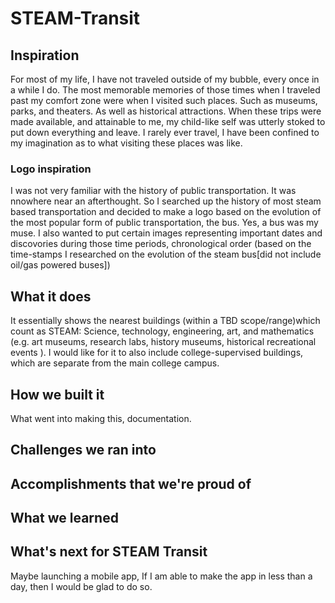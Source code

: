 # STEAM-Transit
## Inspiration
For most of my life, I have not traveled outside of my bubble, every once in a while I do. The most memorable memories of those times when I traveled past my comfort zone were when I visited such places. Such as museums, parks, and theaters. As well as historical attractions. When these trips were made available, and attainable to me, my child-like self was utterly stoked to put down everything and leave. I rarely ever travel, I have been confined to my imagination as to what visiting these places was like.
### Logo inspiration
I was not very familiar with the history of public transportation. It was nnowhere near an afterthought. So I searched up the history of most steam based transportation and decided to make a logo based on the evolution of the most popular form of public transportation, the bus. Yes, a bus was my muse. I also wanted to put certain images representing important dates and discovories during those time periods, chronological order (based on the time-stamps I researched on the evolution of the steam bus[did not include oil/gas powered buses]) 
## What it does
It essentially shows the nearest buildings (within a TBD scope/range)which count as STEAM: Science, technology, engineering, art, and mathematics (e.g. art museums, research labs, history museums, historical recreational events ). I would like for it to also include college-supervised buildings, which are separate from the main college campus.
## How we built it
What went into making this, documentation.
## Challenges we ran into

## Accomplishments that we're proud of

## What we learned

## What's next for STEAM Transit
Maybe launching a mobile app, If I am able to make the app in less than a day, then I would be glad to do so.
